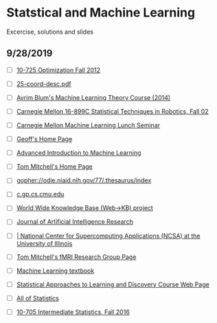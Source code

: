 # Statstical and Machine Learning

Excercise, solutions and slides

## 9/28/2019

- [ ] [10-725 Optimization Fall 2012](http://www.cs.cmu.edu/~ggordon/10725-F12/)

- [ ] [25-coord-desc.pdf](https://www.cs.cmu.edu/~ggordon/10725-F12/slides/25-coord-desc.pdf)

- [ ] [Avrim Blum's Machine Learning Theory Course (2014)](http://www.cs.cmu.edu/~avrim/ML14/)

- [ ] [Carnegie Mellon 16-899C Statistical Techniques in Robotics, Fall 02](http://www.cs.cmu.edu/~thrun/16-899/)

- [ ] [Carnegie Mellon Machine Learning Lunch Seminar](http://www.cs.cmu.edu/afs/cs.cmu.edu/project/reinforcement/web/)

- [ ] [Geoff's Home Page](http://www.cs.cmu.edu/~ggordon/)

- [ ] [Advanced Introduction to Machine Learning](https://www.cs.cmu.edu/~bapoczos/Classes/ML10715_2015Fall/)

- [ ] [Tom Mitchell's Home Page](http://www.cs.cmu.edu/afs/cs.cmu.edu/user/mitchell/ftp/tomhome.html)

- [ ] [gopher://odie.niaid.nih.gov/77/.thesaurus/index](gopher://odie.niaid.nih.gov/77/.thesaurus/index)

- [ ] [c.gp.cs.cmu.edu](http://c.gp.cs.cmu.edu:5103/prog/man?)

- [ ] [World Wide Knowledge Base (Web->KB) project](http://www.cs.cmu.edu/~webkb/)

- [ ] [Journal of Artificial Intelligence Research](https://www.jair.org/index.php/jair)

- [ ] [| National Center for Supercomputing Applications (NCSA) at the University of Illinois](http://www.ncsa.illinois.edu/General/Internet/WWW/HTMLPrimer.html)

- [ ] [Tom Mitchell's fMRI Research Group Page](http://www.cs.cmu.edu/~tom/fmri.html)

- [ ] [Machine Learning textbook](http://www.cs.cmu.edu/afs/cs.cmu.edu/user/mitchell/ftp/mlbook.html)

- [ ] [Statistical Approaches to Learning and Discovery Course Web Page](http://www.cs.cmu.edu/~tom/702.html)

- [ ] [All of Statistics](http://www.stat.cmu.edu/~larry/all-of-statistics/index.html)

- [ ] [10-705 Intermediate Statistics, Fall 2016](http://www.stat.cmu.edu/~larry/=stat705/)

